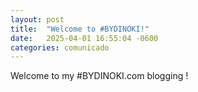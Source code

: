```yaml
---
layout: post
title:  "Welcome to #BYDINOKI!"
date:   2025-04-01 16:55:04 -0600
categories: comunicado
---
```

Welcome to my #BYDINOKI.com blogging !